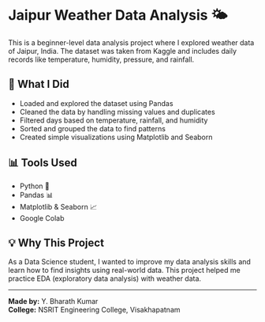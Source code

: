 # Jaipur Weather Data Analysis 🌤️

This is a beginner-level data analysis project where I explored weather data of Jaipur, India. The dataset was taken from Kaggle and includes daily records like temperature, humidity, pressure, and rainfall.

## 📌 What I Did

- Loaded and explored the dataset using Pandas
- Cleaned the data by handling missing values and duplicates
- Filtered days based on temperature, rainfall, and humidity
- Sorted and grouped the data to find patterns
- Created simple visualizations using Matplotlib and Seaborn

## 📊 Tools Used

- Python 🐍
- Pandas 📊
- Matplotlib & Seaborn 📈
- Google Colab

## 💡 Why This Project

As a Data Science student, I wanted to improve my data analysis skills and learn how to find insights using real-world data. This project helped me practice EDA (exploratory data analysis) with weather data.

---

**Made by:** Y. Bharath Kumar  
**College:** NSRIT Engineering College, Visakhapatnam  

